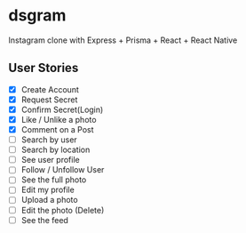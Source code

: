 # dsgram

Instagram clone with Express + Prisma + React + React Native

## User Stories

- [x] Create Account
- [x] Request Secret
- [x] Confirm Secret(Login)
- [x] Like / Unlike a photo
- [x] Comment on a Post
- [ ] Search by user
- [ ] Search by location
- [ ] See user profile
- [ ] Follow / Unfollow User
- [ ] See the full photo
- [ ] Edit my profile
- [ ] Upload a photo
- [ ] Edit the photo (Delete)
- [ ] See the feed
